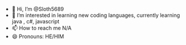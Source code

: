 - 👋 Hi, I’m @Sloth5689
- 👀 I’m interested in learning new coding languages, currently learning java , c#, javascript
- 📫 How to reach me N/A
- 😄 Pronouns: HE/HIM

<!---
Sloth5689/Sloth5689 is a ✨ special ✨ repository because its `README.md` (this file) appears on your GitHub profile.
You can click the Preview link to take a look at your changes.
--->
